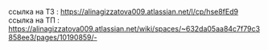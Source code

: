 ссылка на ТЗ : https://alinagizzatova009.atlassian.net/l/cp/hse8fEd9
ссылка на ТП : https://alinagizzatova009.atlassian.net/wiki/spaces/~632da05aa84c7f79c3858ee3/pages/10190859/-
